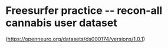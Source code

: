 # Freesurfer practice -- recon-all cannabis user dataset
(https://openneuro.org/datasets/ds000174/versions/1.0.1)
